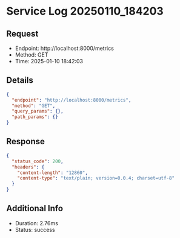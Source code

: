 # Service Log 20250110_184203

## Request
- Endpoint: http://localhost:8000/metrics
- Method: GET
- Time: 2025-01-10 18:42:03

## Details
```json
{
  "endpoint": "http://localhost:8000/metrics",
  "method": "GET",
  "query_params": {},
  "path_params": {}
}
```

## Response
```json
{
  "status_code": 200,
  "headers": {
    "content-length": "12860",
    "content-type": "text/plain; version=0.0.4; charset=utf-8"
  }
}
```

## Additional Info
- Duration: 2.76ms
- Status: success
